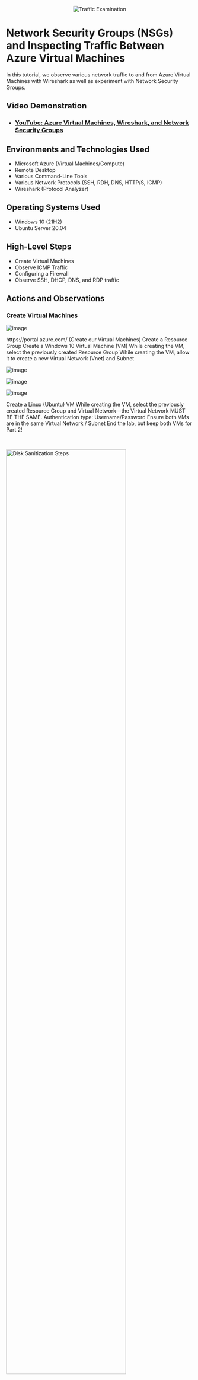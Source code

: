 <p align="center">
<img src="https://i.imgur.com/Ua7udoS.png" alt="Traffic Examination"/>
</p>

<h1>Network Security Groups (NSGs) and Inspecting Traffic Between Azure Virtual Machines</h1>
In this tutorial, we observe various network traffic to and from Azure Virtual Machines with Wireshark as well as experiment with Network Security Groups. <br />


<h2>Video Demonstration</h2>

- ### [YouTube: Azure Virtual Machines, Wireshark, and Network Security Groups](https://www.youtube.com)

<h2>Environments and Technologies Used</h2>

- Microsoft Azure (Virtual Machines/Compute)
- Remote Desktop
- Various Command-Line Tools
- Various Network Protocols (SSH, RDH, DNS, HTTP/S, ICMP)
- Wireshark (Protocol Analyzer)

<h2>Operating Systems Used </h2>

- Windows 10 (21H2)
- Ubuntu Server 20.04

<h2>High-Level Steps</h2>

- Create Virtual Machines
- Observe ICMP Traffic
- Configuring a Firewall
- Observe SSH, DHCP, DNS, and RDP traffic

<h2>Actions and Observations</h2>

<h3>Create Virtual Machines</h3>

![image](https://github.com/user-attachments/assets/d6287013-d59a-47b5-9a9e-b18f2bf93710)
 
<p>
https://portal.azure.com/
(Create our Virtual Machines)
Create a Resource Group
Create a Windows 10 Virtual Machine (VM)
While creating the VM, select the previously created Resource Group
While creating the VM, allow it to create a new Virtual Network (Vnet) and Subnet
</p>

![image](https://github.com/user-attachments/assets/a894a7fd-da40-402f-a648-0d1cf90af8f0)


![image](https://github.com/user-attachments/assets/5eb2450f-fbf8-4230-ada5-03421015c768)

![image](https://github.com/user-attachments/assets/15ff4751-9af5-4613-8a75-2e3c69e82488)






<p>
Create a Linux (Ubuntu) VM
While creating the VM, select the previously created Resource Group and Virtual Network—the Virtual Network MUST BE THE SAME.
Authentication type: Username/Password
Ensure both VMs are in the same Virtual Network / Subnet
End the lab, but keep both VMs for Part 2!
</p>
<br />

<p>
<img src="https://i.imgur.com/DJmEXEB.png" height="80%" width="80%" alt="Disk Sanitization Steps"/>
</p>
<p>
Lorem ipsum dolor sit amet, consectetur adipiscing elit, sed do eiusmod tempor incididunt ut labore et dolore magna aliqua. Ut enim ad minim veniam, quis nostrud exercitation ullamco laboris nisi ut aliquip ex ea commodo consequat. Duis aute irure dolor in reprehenderit in voluptate velit esse cillum dolore eu fugiat nulla pariatur.
</p>
<br />

<p>
<img src="https://i.imgur.com/DJmEXEB.png" height="80%" width="80%" alt="Disk Sanitization Steps"/>
</p>
<p>
Lorem ipsum dolor sit amet, consectetur adipiscing elit, sed do eiusmod tempor incididunt ut labore et dolore magna aliqua. Ut enim ad minim veniam, quis nostrud exercitation ullamco laboris nisi ut aliquip ex ea commodo consequat. Duis aute irure dolor in reprehenderit in voluptate velit esse cillum dolore eu fugiat nulla pariatur.
</p>
<br />
